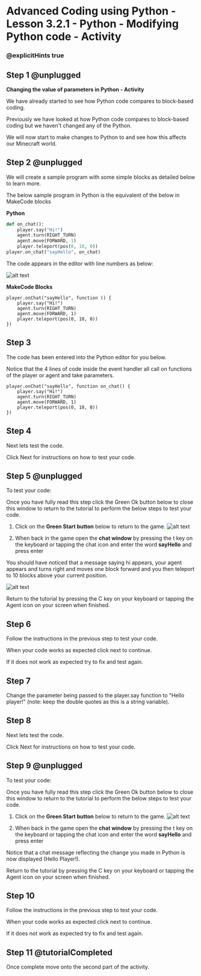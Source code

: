 # Advanced Coding using Python - Lesson 3.2.1 - Python - Modifying Python code - Activity

### @explicitHints true

## Step 1 @unplugged
**Changing the value of parameters in Python - Activity**

We have already started to see how Python code compares to block-based coding.

Previously we have looked at how Python code compares to block-based coding but we haven't changed any of the Python. 

We will now start to make changes to Python to and see how this affects our Minecraft world.


## Step 2 @unplugged
We will create a sample program with some simple blocks as detailed below to learn more.

The below sample program in Python is the equivalent of the below in MakeCode blocks

**Python**
```python
def on_chat():
    player.say("Hi!")
    agent.turn(RIGHT_TURN)
    agent.move(FORWARD, 1)
    player.teleport(pos(0, 10, 0))
player.on_chat("sayHello", on_chat)
```

The code appears in the editor with line numbers as below:

![alt text](https://advancedpython.codingcredentials.com/Lesson3/3.2.1/images/2.jpg?raw=true "Python")


**MakeCode Blocks**
```blocks 
player.onChat("sayHello", function () {
    player.say("Hi!")
    agent.turn(RIGHT_TURN)
    agent.move(FORWARD, 1)
    player.teleport(pos(0, 10, 0))
})
```

## Step 3
The code has been entered into the Python editor for you below.

Notice that the 4 lines of code inside the event handler all call on functions of the player or agent and take parameters.
```template
player.onChat("sayHello", function on_chat() {
    player.say("Hi!")
    agent.turn(RIGHT_TURN)
    agent.move(FORWARD, 1)
    player.teleport(pos(0, 10, 0))
})
```

## Step 4
Next lets test the code.

Click Next for instructions on how to test your code.

## Step 5 @unplugged
To test your code:

Once you have fully read this step click the Green Ok button below to close this window to return to the tutorial to perform the below steps to test your code.

1. Click on the **Green Start button** below to return to the game.
![alt text](https://advancedpython.codingcredentials.com/Lesson3/3.2.1/images/1.jpg?raw=true "Start")

2. When back in the game open the **chat window** by pressing the t key on the keyboard or tapping the chat icon and enter the word **sayHello** and press enter

You should have noticed that a message saying hi appears, your agent appears and turns right and moves one block forward and you then teleport to 10 blocks above your current position.

![alt text](https://advancedpython.codingcredentials.com/Lesson3/3.2.1/images/3.jpg?raw=true "Code builder")

Return to the tutorial by pressing the C key on your keyboard or tapping the Agent icon on your screen when finished.

## Step 6
Follow the instructions in the previous step to test your code.

When your code works as expected click next to continue.

If it does not work as expected try to fix and test again.

## Step 7
Change the parameter being passed to the player.say function to "Hello player!" (note: keep the double quotes as this is a string variable).

## Step 8
Next lets test the code.

Click Next for instructions on how to test your code.

## Step 9 @unplugged
To test your code:

Once you have fully read this step click the Green Ok button below to close this window to return to the tutorial to perform the below steps to test your code.

1. Click on the **Green Start button** below to return to the game.
![alt text](https://advancedpython.codingcredentials.com/Lesson3/3.2.1/images/1.jpg?raw=true "Start")

2. When back in the game open the **chat window** by pressing the t key on the keyboard or tapping the chat icon and enter the word **sayHello** and press enter

Notice that a chat message reflecting the change you made in Python is now displayed (Hello Player!).

Return to the tutorial by pressing the C key on your keyboard or tapping the Agent icon on your screen when finished.

## Step 10
Follow the instructions in the previous step to test your code.

When your code works as expected click next to continue.

If it does not work as expected try to fix and test again.

## Step 11 @tutorialCompleted
Once complete move onto the second part of the activity.